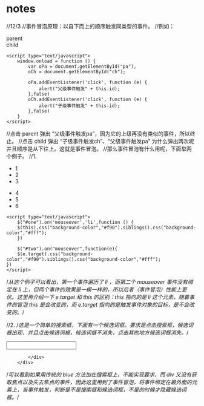 # notes
//12/3
//事件冒泡原理：以自下而上的顺序触发同类型的事件。
//例如：
		<div id="pa">
			parent
			<div id="ch">child</div>
		</div>
    
	<script type="text/javascript">
		window.onload = function () {
			var oPa = document.getElementById("pa"),
			oCh = document.getElementById("ch");
      
			oPa.addEventListener('click', function (e) {
				alert("父级事件触发" + this.id);
			},false)
			oCh.addEventListener('click', function (e) {
				alert("子级事件触发" + this.id);
			},false)
		}
	</script>
  
//点击 parent 弹出 “父级事件触发pa”，因为它的上级再没有类似的事件，所以终止。
//点击 child 弹出 “子级事件触发ch”、“父级事件触发pa” 为什么弹出两次呢并且顺序是从下往上。这就是事件冒泡。
//那么事件冒泡有什么用呢，下面举两个例子。
//1.
		<ul id="one">
			<li>1</li>
			<li>2</li>
			<li>3</li>
		</ul>
		<ul id="two">
			<li>4</li>
			<li>5</li>
			<li>6</li>
		</ul>
    
	<script type="text/javascript">
		$("#one").on('mouseover','li',function () {
        $(this).css("background-color","#f90").siblings().css("background-color","#fff");
		})
    
		$("#two").on("mouseover",function(e){
        $(e.target).css("background-color","#f90").siblings().css("background-color","#fff");
    })
	</script>
  
/*从这个例子可以看出，第一个事件遍历了 li ，而第二个 mouseover 事件没有绑定在 li 上，但两个事件的效果是一模一样的，所以后者（事件冒泡）性能上更优。这里再介绍一下 e.target 和 this 的区别：this 指向的是 li 这个元素，随着事件的冒泡 this 是会改变的，而 e.target 指向的是触发事件对象的目标，是不会改变的。*/

//2.
/*这是一个简单的搜索框，下面有一个候选词框。要求是点击搜索框，候选词框出现，并且点击候选词框，候选词框不消失，点击其他地方候选词框消失。*/
   <div id="box">
			<input type="text" id="search" /> <br />
			<div id="pages">
				
			</div>
		</div>

  <script type="text/javascript">
		$("#search").focus(function() {
			$("#pages").show();
		})
//		$("#search").blur(function () {
//			$("#pages").hide();
//		})
		$(document).click(function (e) {
			var eId = e.target.id;
			if(eId != "search" && eId != "pages"){
				$("#pages").hide();
			}
		})
	</script>
  
/*可以看到如果用传统的 blue 方法加在搜索框上，不能实现要求，而 div 又没有获取焦点以及失去焦点的事件，因此这里用到了事件冒泡，将事件绑定在最外面的元素上，当事件触发，判断是不是搜索框和候选词框，不是的时候才隐藏候选词框。*/






